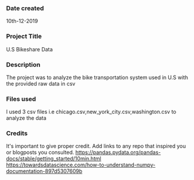 ### Date created
10th-12-2019

### Project Title
U.S Bikeshare Data

### Description
The project was to analyze the bike transportation system used in U.S with the provided raw data in csv

### Files used
I used 3 csv files i.e chicago.csv,new_york_city.csv,washington.csv to analyze the data

### Credits
It's important to give proper credit. Add links to any repo that inspired you or blogposts you consulted.
https://pandas.pydata.org/pandas-docs/stable/getting_started/10min.html
https://towardsdatascience.com/how-to-understand-numpy-documentation-897d5307609b